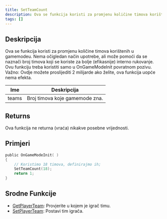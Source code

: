 ```yaml
---
title: SetTeamCount
description: Ova se funkcija koristi za promjenu količine timova korištenih u gamemodeu.
tags: []
---
```


## Deskripcija

Ova se funkcija koristi za promjenu količine timova korištenih u gamemodeu. Nema očigledan način upotrebe, ali može pomoći da se naznači broj timova koji se koriste za bolje (efikasnije) interno rukovanje. Ovu funkciju treba koristiti samo u OnGameModeInit povratnom pozivu. Važno: Ovdje možete proslijediti 2 milijarde ako želite, ova funkcija uopće nema efekta.

| Ime   | Deskripcija                    |
| ----- | ------------------------------ |
| teams | Broj timova koje gamemode zna. |

## Returns

Ova funkcija ne returna (vraća) nikakve posebne vrijednosti.

## Primjeri

```c
public OnGameModeInit( )
{
    // Koristimo 18 timova, definirajmo ih;
    SetTeamCount(18);
    return 1;
}
```

## Srodne Funkcije

- [GetPlayerTeam](GetPlayerTeam): Provjerite u kojem je igrač timu.
- [SetPlayerTeam](SetPlayerTeam): Postavi tim igrača.
